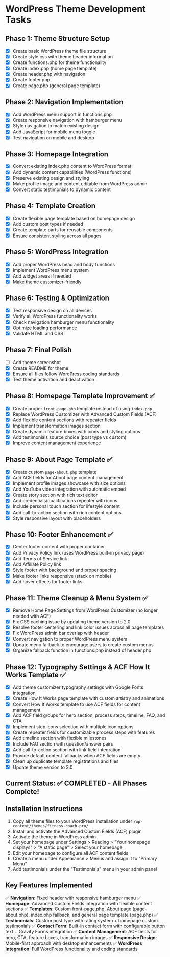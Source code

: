 # WordPress Theme Development Tasks

## Phase 1: Theme Structure Setup
- [x] Create basic WordPress theme file structure
- [x] Create style.css with theme header information
- [x] Create functions.php for theme functionality
- [x] Create index.php (home page template)
- [x] Create header.php with navigation
- [x] Create footer.php
- [x] Create page.php (general page template)

## Phase 2: Navigation Implementation
- [x] Add WordPress menu support in functions.php
- [x] Create responsive navigation with hamburger menu
- [x] Style navigation to match existing design
- [x] Add JavaScript for mobile menu toggle
- [x] Test navigation on mobile and desktop

## Phase 3: Homepage Integration
- [x] Convert existing index.php content to WordPress format
- [x] Add dynamic content capabilities (WordPress functions)
- [x] Preserve existing design and styling
- [x] Make profile image and content editable from WordPress admin
- [x] Convert static testimonials to dynamic content

## Phase 4: Template Creation
- [x] Create flexible page template based on homepage design
- [x] Add custom post types if needed
- [x] Create template parts for reusable components
- [x] Ensure consistent styling across all pages

## Phase 5: WordPress Integration
- [x] Add proper WordPress head and body functions
- [x] Implement WordPress menu system
- [x] Add widget areas if needed
- [x] Make theme customizer-friendly

## Phase 6: Testing & Optimization
- [x] Test responsive design on all devices
- [x] Verify all WordPress functionality works
- [x] Check navigation hamburger menu functionality
- [x] Optimize loading performance
- [x] Validate HTML and CSS

## Phase 7: Final Polish
- [ ] Add theme screenshot
- [x] Create README for theme
- [x] Ensure all files follow WordPress coding standards
- [x] Test theme activation and deactivation

## Phase 8: Homepage Template Improvement ✅
- [x] Create proper `front-page.php` template instead of using `index.php`
- [x] Replace WordPress Customizer with Advanced Custom Fields (ACF)
- [x] Add flexible content sections with repeater fields
- [x] Implement transformation images section
- [x] Create dynamic feature boxes with icons and styling options
- [x] Add testimonials source choice (post type vs custom)
- [x] Improve content management experience

## Phase 9: About Page Template ✅
- [x] Create custom `page-about.php` template
- [x] Add ACF fields for About page content management
- [x] Implement profile images showcase with size options
- [x] Add YouTube video integration with automatic embed
- [x] Create story section with rich text editor
- [x] Add credentials/qualifications repeater with icons
- [x] Include personal touch section for lifestyle content
- [x] Add call-to-action section with rich content options
- [x] Style responsive layout with placeholders

## Phase 10: Footer Enhancement ✅
- [x] Center footer content with proper container
- [x] Add Privacy Policy link (uses WordPress built-in privacy page)
- [x] Add Terms of Service link
- [x] Add Affiliate Policy link
- [x] Style footer with background and proper spacing
- [x] Make footer links responsive (stack on mobile)
- [x] Add hover effects for footer links

## Phase 11: Theme Cleanup & Menu System ✅
- [x] Remove Home Page Settings from WordPress Customizer (no longer needed with ACF)
- [x] Fix CSS caching issue by updating theme version to 2.0
- [x] Resolve footer centering and link color issues across all page templates
- [x] Fix WordPress admin bar overlap with header
- [x] Convert navigation to proper WordPress menu system
- [x] Update menu fallback to encourage users to create custom menus
- [x] Organize fallback function in functions.php instead of header.php

## Phase 12: Typography Settings & ACF How It Works Template ✅
- [x] Add theme customizer typography settings with Google Fonts integration
- [x] Create How It Works page template with custom artistry and animations
- [x] Convert How It Works template to use ACF fields for content management
- [x] Add ACF field groups for hero section, process steps, timeline, FAQ, and CTA
- [x] Implement step icons selection with multiple icon options
- [x] Create repeater fields for customizable process steps with features
- [x] Add timeline section with flexible milestones
- [x] Include FAQ section with question/answer pairs
- [x] Add call-to-action section with link field integration
- [x] Provide default content fallbacks when ACF fields are empty
- [x] Clean up duplicate template registrations and files
- [x] Update theme version to 3.0

## Current Status: ✅ COMPLETED - All Phases Complete!

## Installation Instructions

1. Copy all theme files to your WordPress installation under `/wp-content/themes/fitness-coach-pro/`
2. Install and activate the Advanced Custom Fields (ACF) plugin
3. Activate the theme in WordPress admin
4. Set your homepage under Settings > Reading > "Your homepage displays" > "A static page" > Select your homepage
5. Edit your homepage to configure all ACF content fields
6. Create a menu under Appearance > Menus and assign it to "Primary Menu"
7. Add testimonials under the "Testimonials" menu in your admin panel

## Key Features Implemented

✅ **Navigation**: Fixed header with responsive hamburger menu
✅ **Homepage**: Advanced Custom Fields integration with flexible content sections
✅ **Templates**: Custom front-page.php, About page (page-about.php), index.php fallback, and general page template (page.php)
✅ **Testimonials**: Custom post type with rating system + homepage custom testimonials
✅ **Contact Form**: Built-in contact form with configurable button text + Gravity Forms integration
✅ **Content Management**: ACF fields for hero, CTA, feature boxes, transformation images
✅ **Responsive Design**: Mobile-first approach with desktop enhancements
✅ **WordPress Integration**: Full WordPress functionality and coding standards 
